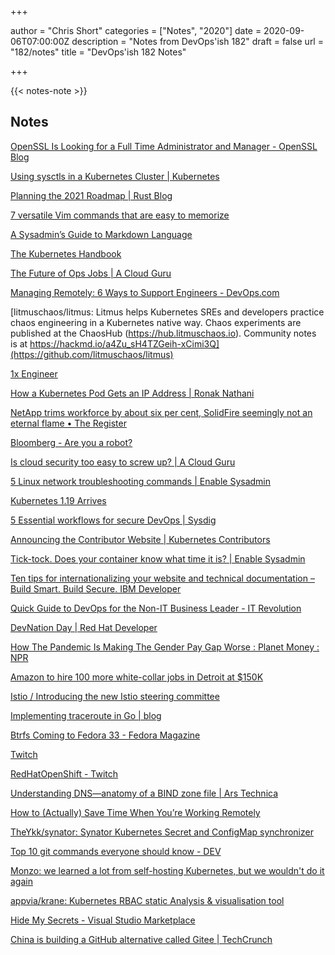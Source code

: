 +++

author = "Chris Short"
categories = ["Notes", "2020"]
date = 2020-09-06T07:00:00Z
description = "Notes from DevOps'ish 182"
draft = false
url = "182/notes"
title = "DevOps'ish 182 Notes"

+++

{{< notes-note >}}

## Notes

[OpenSSL Is Looking for a Full Time Administrator and Manager - OpenSSL Blog](https://www.openssl.org/blog/blog/2020/09/05/OpenSSL.ProjectAdminRole/)

[Using sysctls in a Kubernetes Cluster | Kubernetes](https://kubernetes.io/docs/tasks/administer-cluster/sysctl-cluster/)

[Planning the 2021 Roadmap | Rust Blog](https://blog.rust-lang.org/2020/09/03/Planning-2021-Roadmap.html)

[7 versatile Vim commands that are easy to memorize](https://initialcommit.com/blog/7-versatile-vim-commands)

[A Sysadmin’s Guide to Markdown Language](https://adamtheautomator.com/a-sysadmins-guide-to-markdown-language/)

[The Kubernetes Handbook](https://www.freecodecamp.org/news/the-kubernetes-handbook/)

[The Future of Ops Jobs | A Cloud Guru](https://acloudguru.com/blog/engineering/the-future-of-ops-jobs)

[Managing Remotely: 6 Ways to Support Engineers - DevOps.com](https://devops.com/managing-remotely-6-ways-to-support-engineers/)

[litmuschaos/litmus: Litmus helps Kubernetes SREs and developers practice chaos engineering in a Kubernetes native way. Chaos experiments are published at the ChaosHub (https://hub.litmuschaos.io). Community notes is at https://hackmd.io/a4Zu_sH4TZGeih-xCimi3Q](https://github.com/litmuschaos/litmus)

[1x Engineer](https://1x.engineer/)

[How a Kubernetes Pod Gets an IP Address | Ronak Nathani](https://ronaknathani.com/blog/2020/08/how-a-kubernetes-pod-gets-an-ip-address/)

[NetApp trims workforce by about six per cent, SolidFire seemingly not an eternal flame • The Register](https://www.theregister.com/2020/08/26/netapp_layoffs_solidfire/)

[Bloomberg - Are you a robot?](https://www.bloomberg.com/tosv2.html?vid=&uuid=7488bd50-eed3-11ea-98d8-a905c1c565ac&url=L25ld3MvYXJ0aWNsZXMvMjAyMC0wOC0yNS9uaW50ZW5kby1wbGFucy11cGdyYWRlZC1zd2l0Y2gtY29uc29sZS1hbmQtbWFqb3ItZ2FtZXMtZm9yLTIwMjE=)

[Is cloud security too easy to screw up? | A Cloud Guru](https://acloudguru.com/blog/engineering/is-cloud-security-too-easy-to-screw-up)

[5 Linux network troubleshooting commands | Enable Sysadmin](https://www.redhat.com/sysadmin/five-network-commands)

[Kubernetes 1.19 Arrives](https://www.openshift.com/blog/kubernetes-1.19-arrives)

[5 Essential workflows for secure DevOps | Sysdig](https://sysdig.com/blog/essential-workflows-for-secure-devops/)

[Announcing the Contributor Website | Kubernetes Contributors](https://www.kubernetes.dev/blog/2020/08/24/announcing-the-contributor-website/)

[Tick-tock. Does your container know what time it is? | Enable Sysadmin](https://www.redhat.com/sysadmin/tick-tock-container-time)

[Ten tips for internationalizing your website and technical documentation – Build Smart. Build Secure. IBM Developer](https://developer.ibm.com/blogs/internationalization-lesser-known-best-practices/)

[Quick Guide to DevOps for the Non-IT Business Leader - IT Revolution](https://itrevolution.com/quick-guide-to-devops-for-the-non-it-business-leader/)

[DevNation Day | Red Hat Developer](https://developers.redhat.com/devnation/devnationday)

[How The Pandemic Is Making The Gender Pay Gap Worse : Planet Money : NPR](https://www.npr.org/sections/money/2020/08/18/903221371/how-the-pandemic-is-making-the-gender-pay-gap-worse)

[Amazon to hire 100 more white-collar jobs in Detroit at $150K](https://www.freep.com/story/money/business/2020/08/18/amazon-white-collar-jobs-detroit/3379498001/)

[Istio / Introducing the new Istio steering committee](https://istio.io/latest/blog/2020/steering-changes/)

[Implementing traceroute in Go | blog](https://blog.kalbhor.xyz/post/implementing-traceroute-in-go/)

[Btrfs Coming to Fedora 33 - Fedora Magazine](https://fedoramagazine.org/btrfs-coming-to-fedora-33/)

[Twitch](https://www.openshift.com/streaming/twitch)

[RedHatOpenShift - Twitch](https://www.twitch.tv/videos/727360211?filter=archives&sort=time)

[Understanding DNS—anatomy of a BIND zone file | Ars Technica](https://arstechnica.com/gadgets/2020/08/understanding-dns-anatomy-of-a-bind-zone-file/)

[How to (Actually) Save Time When You’re Working Remotely](https://hbr.org/2020/08/how-to-actually-save-time-when-youre-working-remotely)

[TheYkk/synator: Synator Kubernetes Secret and ConfigMap synchronizer](https://github.com/TheYkk/synator)

[Top 10 git commands everyone should know - DEV](https://dev.to/nyxtom/top-10-git-commands-everyone-should-know-57e0)

[Monzo: we learned a lot from self-hosting Kubernetes, but we wouldn't do it again](https://www.computing.co.uk/news/4019233/monzo-learned-lot-self-hosting-kubernetes-wouldn%E2%80%99)

[appvia/krane: Kubernetes RBAC static Analysis & visualisation tool](https://github.com/appvia/krane)

[Hide My Secrets - Visual Studio Marketplace](https://marketplace.visualstudio.com/items?itemName=emadashi.hide-my-secrets)

[China is building a GitHub alternative called Gitee | TechCrunch](https://techcrunch.com/2020/08/21/china-is-building-its-github-alternative-gitee/)

